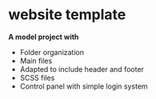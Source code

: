 # website template

**A model project with**

* Folder organization
* Main files
* Adapted to include header and footer
* SCSS files
* Control panel with simple login system
